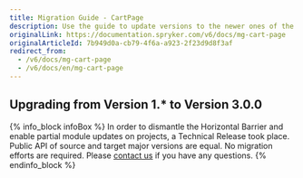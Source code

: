 ```yaml
---
title: Migration Guide - CartPage
description: Use the guide to update versions to the newer ones of the CartPage module.
originalLink: https://documentation.spryker.com/v6/docs/mg-cart-page
originalArticleId: 7b949d0a-cb79-4f6a-a923-2f23d9d8f3af
redirect_from:
  - /v6/docs/mg-cart-page
  - /v6/docs/en/mg-cart-page
---
```


## Upgrading from Version 1.* to Version 3.0.0

{% info_block infoBox %}
In order to dismantle the Horizontal Barrier and enable partial module updates on projects, a Technical Release took place. Public API of source and target major versions are equal. No migration efforts are required. Please [contact us](https://spryker.com/en/support/) if you have any questions.
{% endinfo_block %}
